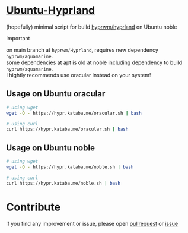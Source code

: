 # [Ubuntu-Hyprland](https://github.com/katabame/Ubuntu-Hyprland)

(hopefully) minimal script for build [hyprwm/hyprland](https://github.com/hyprwm/hyprland) on Ubuntu noble

>[!IMPORTANT]
>on main branch at `hyprwm/Hyprland`, requires new dependency `hyprwm/aquamarine`.  
>some dependencies at apt is old at noble including dependency to build `hyprwm/aquamarine`.  
>I hightly recommends use oracular instead on your system!

## Usage on Ubuntu oracular
```bash
# using wget
wget -O - https://hypr.kataba.me/oracular.sh | bash

# using curl
curl https://hypr.kataba.me/oracular.sh | bash
```

## Usage on Ubuntu noble
```bash
# using wget
wget -O - https://hypr.kataba.me/noble.sh | bash

# using curl
curl https://hypr.kataba.me/noble.sh | bash
```


# Contribute
if you find any improvement or issue, please open [pullrequest](https://github.com/katabame/Ubuntu-Hyprland/pulls) or [issue](https://github.com/katabame/Ubuntu-Hyprland/issues)
